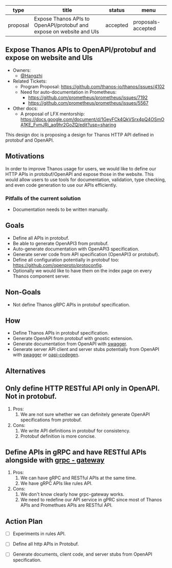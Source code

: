 | type     | title                                                        | status   | menu               |
| -------- | ------------------------------------------------------------ | -------- | ------------------ |
| proposal | Expose Thanos APIs to OpenAPI/protobuf and expose on website and UIs | accepted | proposals-accepted |



## **Expose Thanos APIs to OpenAPI/protobuf and expose on website and UIs**

- Owners:
  - [@Hangzhi](https://github.com/Hangzhi)
- Related Tickets:
  - Program Proposal: https://github.com/thanos-io/thanos/issues/4102
  - Need for auto-documentation in Prometheus:
    - https://github.com/prometheus/prometheus/issues/7192
    - https://github.com/prometheus/prometheus/issues/5567
- Other docs:
  - A proposal of LFX mentorship: https://docs.google.com/document/d/1GeyFCk4QkVSrx4pQ4OSmOA1KE_FvmJRi_aq9hr2GoZQ/edit?usp=sharing

This design doc is proposing a design for Thanos HTTP API defined in protobuf and OpenAPI.

## **Motivations**

In order to improve Thanos usage for users, we would like to define our HTTP APIs in protobuf/OpenAPI and expose those in the website. This would allow users to use tools for documentation, validation, type checking, and even code generation to use our APIs efficiently.

### **Pitfalls of the current solution**

- Documentation needs to be written manually.

## **Goals**

- Define all APIs in protobuf.
- Be able to generate OpenAPI3 from protobuf.
- Auto-generate documentation with OpenAPI3 specification.
- Generate server code from API specification (OpenAPI3 or protobuf).
- Define all configuration potentially in protobuf too: https://github.com/openproto/protoconfig.
- Optionally we would like to have them on the index page on every Thanos component server.

## **Non-Goals**

- Not define Thanos gRPC APIs in protobuf specification.

## **How**

- Define Thanos APIs in protobuf specification.
- Generate OpenAPI from protobuf with gnostic extension.
- Generate documentation from OpenAPI with [swagger](https://github.com/swagger-api/swagger-codegen).
- Generate server API client and server stubs potentially from OpenAPI with [swagger](https://github.com/swagger-api/swagger-codegen) or [oapi-codegen](https://github.com/deepmap/oapi-codegen).

## **Alternatives**

## **Only define HTTP RESTful API only in OpenAPI. Not in protobuf.**

1. Pros:
   1. We are not sure whether we can definitely generate OpenAPI specifications from protobuf.
2. Cons:
   1. We write API definitions in protobuf for consistency.
   2. Protobuf definition is more concise.

## **Define APIs in gRPC and have RESTful APIs alongside with [grpc - gateway](https://github.com/grpc-ecosystem/grpc-gateway)**

1. Pros:
   1. We can have gRPC and RESTful APIs at the same time.
   2. We have gRPC APIs like rules API.
2. Cons:
   1. We don't know clearly how grpc-gateway works.
   2. We need to redefine our API service in gPRC since most of Thanos APIs and Promethues APIs are RESTful API.

## **Action Plan**

- [ ]  Experiments in rules API.
- [ ]  Define all http APIs in Protobuf.
- [ ]  Generate documents, client code, and server stubs from OpenAPI specification.

